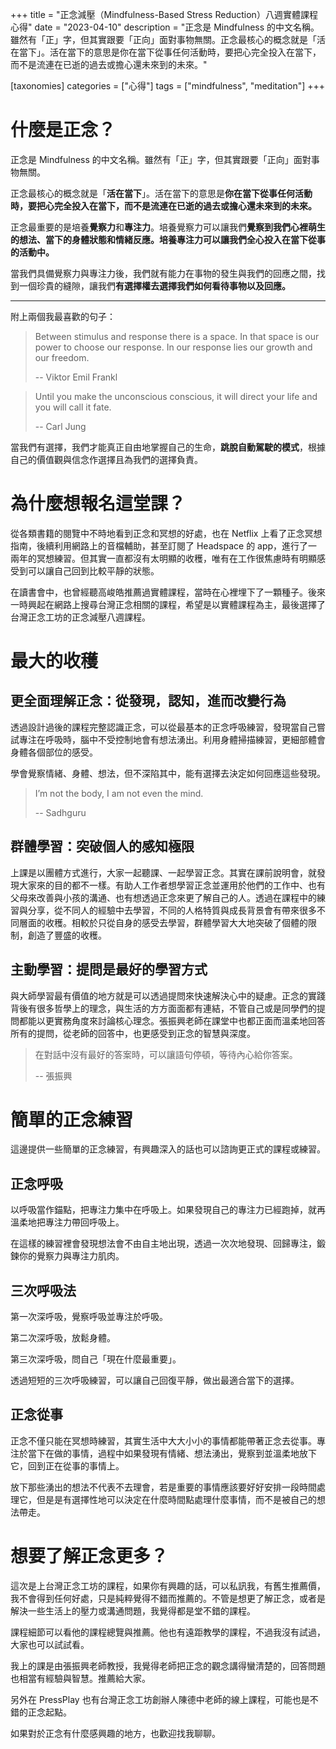 +++
title = "正念減壓（Mindfulness-Based Stress Reduction）八週實體課程心得"
date = "2023-04-10"
description = "正念是 Mindfulness 的中文名稱。雖然有「正」字，但其實跟要「正向」面對事物無關。正念最核心的概念就是「活在當下」。活在當下的意思是你在當下從事任何活動時，要把心完全投入在當下，而不是流連在已逝的過去或擔心還未來到的未來。"

[taxonomies]
categories = ["心得"]
tags = ["mindfulness", "meditation"]
+++

# 什麼是正念？

正念是 Mindfulness 的中文名稱。雖然有「正」字，但其實跟要「正向」面對事物無關。

正念最核心的概念就是「**活在當下**」。活在當下的意思是**你在當下從事任何活動時，要把心完全投入在當下，而不是流連在已逝的過去或擔心還未來到的未來。**

<!-- more -->

正念最重要的是培養**覺察力**和**專注力**。培養覺察力可以讓我們**覺察到我們心裡萌生的想法、當下的身體狀態和情緒反應。**培養專注力可以讓我們**全心投入在當下從事的活動中。**

當我們具備覺察力與專注力後，我們就有能力在事物的發生與我們的回應之間，找到一個珍貴的縫隙，讓我們**有選擇權去選擇我們如何看待事物以及回應。**

----


附上兩個我最喜歡的句子：

> Between stimulus and response there is a space. In that space is our power to choose our response. In our response lies our growth and our freedom.
>
> -- Viktor Emil Frankl

> Until you make the unconscious conscious, it will direct your life and you will call it fate.
>
> -- Carl Jung

當我們有選擇，我們才能真正自由地掌握自己的生命，**跳脫自動駕駛的模式**，根據自己的價值觀與信念作選擇且為我們的選擇負責。


# 為什麼想報名這堂課？

從各類書籍的閱覽中不時地看到正念和冥想的好處，也在 Netflix 上看了正念冥想指南，後續利用網路上的音檔輔助，甚至訂閱了 Headspace 的 app，進行了一兩年的冥想練習。但其實一直都沒有太明顯的收穫，唯有在工作很焦慮時有明顯感受到可以讓自己回到比較平靜的狀態。

在讀書會中，也曾經聽高峻皓推薦過實體課程，當時在心裡埋下了一顆種子。後來一時興起在網路上搜尋台灣正念相關的課程，希望是以實體課程為主，最後選擇了台灣正念工坊的正念減壓八週課程。


# 最大的收穫

## 更全面理解正念：從發現，認知，進而改變行為

透過設計過後的課程完整認識正念，可以從最基本的正念呼吸練習，發現當自己嘗試專注在呼吸時，腦中不受控制地會有想法湧出。利用身體掃描練習，更細部體會身體各個部位的感受。

學會覺察情緒、身體、想法，但不深陷其中，能有選擇去決定如何回應這些發現。

> I’m not the body, I am not even the mind.
>
> -- Sadhguru


## 群體學習：突破個人的感知極限

上課是以團體方式進行，大家一起聽課、一起學習正念。其實在課前說明會，就發現大家來的目的都不一樣。有助人工作者想學習正念並運用於他們的工作中、也有父母來改善與小孩的溝通、也有想透過正念來更了解自己的人。透過在課程中的練習與分享，從不同人的經驗中去學習，不同的人格特質與成長背景會有帶來很多不同層面的收穫。相較於只從自身的感受去學習，群體學習大大地突破了個體的限制，創造了豐盛的收穫。


## 主動學習：提問是最好的學習方式

與大師學習最有價值的地方就是可以透過提問來快速解決心中的疑慮。正念的實踐背後有很多哲學上的理念，與生活的方方面面都有連結，不管自己或是同學們的提問都能以更實務角度來討論核心理念。張振興老師在課堂中也都正面而溫柔地回答所有的提問，從老師的回答中，也更感受到正念的智慧與深度。

> 在對話中沒有最好的答案時，可以讓語句停頓，等待內心給你答案。
>
> -- 張振興


# 簡單的正念練習

這邊提供一些簡單的正念練習，有興趣深入的話也可以諮詢更正式的課程或練習。


## 正念呼吸

以呼吸當作錨點，把專注力集中在呼吸上。如果發現自己的專注力已經跑掉，就再溫柔地把專注力帶回呼吸上。

在這樣的練習裡會發現想法會不由自主地出現，透過一次次地發現、回歸專注，鍛鍊你的覺察力與專注力肌肉。


## 三次呼吸法

第一次深呼吸，覺察呼吸並專注於呼吸。

第二次深呼吸，放鬆身體。

第三次深呼吸，問自己「現在什麼最重要」。

透過短短的三次呼吸練習，可以讓自己回復平靜，做出最適合當下的選擇。


## 正念從事
正念不僅只能在冥想時練習，其實生活中大大小小的事情都能帶著正念去從事。專注於當下在做的事情，過程中如果發現有情緒、想法湧出，覺察到並溫柔地放下它，回到正在從事的事情上。

放下那些湧出的想法不代表不去理會，若是重要的事情應該要好好安排一段時間處理它，但是是有選擇性地可以決定在什麼時間點處理什麼事情，而不是被自己的想法帶走。


# 想要了解正念更多？
這次是上台灣正念工坊的課程，如果你有興趣的話，可以私訊我，有舊生推薦價，我不會得到任何好處，只是純粹覺得不錯而推薦的。不管是想更了解正念，或者是解決一些生活上的壓力或溝通問題，我覺得都是堂不錯的課程。

課程細節可以看他的課程總覽與推薦。他也有遠距教學的課程，不過我沒有試過，大家也可以試試看。

我上的課是由張振興老師教授，我覺得老師把正念的觀念講得蠻清楚的，回答問題也相當有經驗與智慧。推薦給大家。

另外在 PressPlay 也有台灣正念工坊創辦人陳德中老師的線上課程，可能也是不錯的正念起點。

如果對於正念有什麼感興趣的地方，也歡迎找我聊聊。

